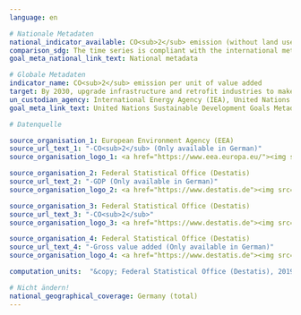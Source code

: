 ```yaml
---
language: en

# Nationale Metadaten
national_indicator_available: CO<sub>2</sub> emission (without land use, land-use change and forestry) per real GDP <br> CO<sub>2</sub> emissions per gross value added (price adjusted) in manufacturing industries
comparison_sdg: The time series is compliant with the international metadata description.
goal_meta_national_link_text: National metadata

# Globale Metadaten
indicator_name: CO<sub>2</sub> emission per unit of value added
target: By 2030, upgrade infrastructure and retrofit industries to make them sustainable, with increased resource-use efficiency and greater adoption of clean and environmentally sound technologies and industrial processes, with all countries taking action in accordance with their respective capabilities
un_custodian_agency: International Energy Agency (IEA), United Nations Industrial Development Organization (UNIDO)
goal_meta_link_text: United Nations Sustainable Development Goals Metadata

# Datenquelle

source_organisation_1: European Environment Agency (EEA)
source_url_text_1: "-CO<sub>2</sub> (Only available in German)"
source_organisation_logo_1: <a href="https://www.eea.europa.eu/"><img src="https://g205sdgs.github.io/sdg-indicators/public/LogosEn/eea.png" alt="Logo EEA" /></a>

source_organisation_2: Federal Statistical Office (Destatis)
source_url_text_2: "-GDP (Only available in German)"
source_organisation_logo_2: <a href="https://www.destatis.de"><img src="https://g205sdgs.github.io/sdg-indicators/public/LogosEn/destatis.png" alt="Logo Destatis" /></a>

source_organisation_3: Federal Statistical Office (Destatis)
source_url_text_3: "-CO<sub>2</sub>"
source_organisation_logo_3: <a href="https://www.destatis.de"><img src="https://g205sdgs.github.io/sdg-indicators/public/LogosEn/destatis.png" alt="Logo Destatis" /></a>

source_organisation_4: Federal Statistical Office (Destatis)
source_url_text_4: "-Gross value added (Only available in German)"
source_organisation_logo_4: <a href="https://www.destatis.de"><img src="https://g205sdgs.github.io/sdg-indicators/public/LogosEn/destatis.png" alt="Logo Destatis" /></a>

computation_units:  "&copy; Federal Statistical Office (Destatis), 2019"

# Nicht ändern!
national_geographical_coverage: Germany (total)
---
```

